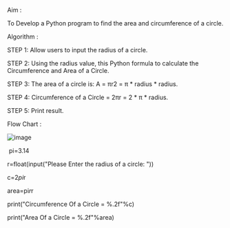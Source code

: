 Aim :

To Develop a Python program to find the area and circumference of a circle.



Algorithm :

STEP 1: Allow users to input the radius of a circle.

STEP 2: Using the radius value, this Python formula to calculate the Circumference and Area of a Circle.

STEP 3: The area of a circle is: A = πr2 = π * radius * radius.

STEP 4: Circumference of a Circle = 2πr = 2 * π * radius.

STEP 5: Print result.



Flow Chart :

![image](https://github.com/user-attachments/assets/26d36623-11c4-4087-a730-da81de16f042)


﻿
pi=3.14

r=float(input("Please Enter the radius of a circle: "))

c=2*pi*r

area=pi*r*r

print("Circumference Of a Circle = %.2f"%c)

print("Area Of a Circle = %.2f"%area)
